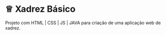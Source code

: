 # <html>&#9813;</html> __Xadrez Básico__


Projeto com HTML | CSS | JS | JAVA para criação de uma aplicação web de xadrez.
